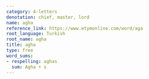 ```yaml
---
category: 4-letters
denotation: chief, master, lord
name: agha
reference_link: https://www.etymonline.com/word/aga
root_language: Turkish
root_name: agha
title: agha
type: free
word_sums:
- respelling: aghas
  sum: Agha + s
---
```

